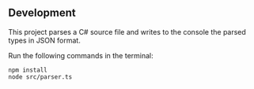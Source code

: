 ## Development
This project parses a C# source file and writes to the console the parsed types in JSON format.

Run the following commands in the terminal:

```
npm install
node src/parser.ts
```

